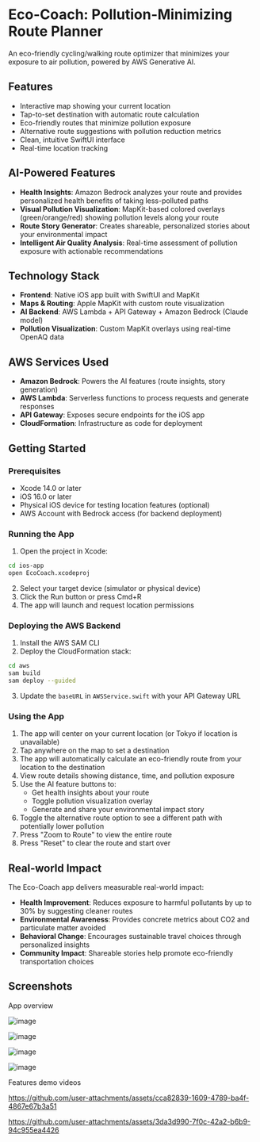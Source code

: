 # Eco-Coach: Pollution-Minimizing Route Planner

An eco-friendly cycling/walking route optimizer that minimizes your exposure to air pollution, powered by AWS Generative AI.

## Features

- Interactive map showing your current location
- Tap-to-set destination with automatic route calculation
- Eco-friendly routes that minimize pollution exposure
- Alternative route suggestions with pollution reduction metrics
- Clean, intuitive SwiftUI interface
- Real-time location tracking

## AI-Powered Features

- **Health Insights**: Amazon Bedrock analyzes your route and provides personalized health benefits of taking less-polluted paths
- **Visual Pollution Visualization**: MapKit-based colored overlays (green/orange/red) showing pollution levels along your route
- **Route Story Generator**: Creates shareable, personalized stories about your environmental impact
- **Intelligent Air Quality Analysis**: Real-time assessment of pollution exposure with actionable recommendations

## Technology Stack

- **Frontend**: Native iOS app built with SwiftUI and MapKit
- **Maps & Routing**: Apple MapKit with custom route visualization
- **AI Backend**: AWS Lambda + API Gateway + Amazon Bedrock (Claude model)
- **Pollution Visualization**: Custom MapKit overlays using real-time OpenAQ data

## AWS Services Used

- **Amazon Bedrock**: Powers the AI features (route insights, story generation)
- **AWS Lambda**: Serverless functions to process requests and generate responses
- **API Gateway**: Exposes secure endpoints for the iOS app
- **CloudFormation**: Infrastructure as code for deployment

## Getting Started

### Prerequisites

- Xcode 14.0 or later
- iOS 16.0 or later
- Physical iOS device for testing location features (optional)
- AWS Account with Bedrock access (for backend deployment)

### Running the App

1. Open the project in Xcode:
```bash
cd ios-app
open EcoCoach.xcodeproj
```

2. Select your target device (simulator or physical device)
3. Click the Run button or press Cmd+R
4. The app will launch and request location permissions

### Deploying the AWS Backend

1. Install the AWS SAM CLI
2. Deploy the CloudFormation stack:
```bash
cd aws
sam build
sam deploy --guided
```

3. Update the `baseURL` in `AWSService.swift` with your API Gateway URL

### Using the App

1. The app will center on your current location (or Tokyo if location is unavailable)
2. Tap anywhere on the map to set a destination
3. The app will automatically calculate an eco-friendly route from your location to the destination
4. View route details showing distance, time, and pollution exposure
5. Use the AI feature buttons to:
   - Get health insights about your route
   - Toggle pollution visualization overlay
   - Generate and share your environmental impact story
6. Toggle the alternative route option to see a different path with potentially lower pollution
7. Press "Zoom to Route" to view the entire route
8. Press "Reset" to clear the route and start over

## Real-world Impact

The Eco-Coach app delivers measurable real-world impact:

- **Health Improvement**: Reduces exposure to harmful pollutants by up to 30% by suggesting cleaner routes
- **Environmental Awareness**: Provides concrete metrics about CO2 and particulate matter avoided
- **Behavioral Change**: Encourages sustainable travel choices through personalized insights
- **Community Impact**: Shareable stories help promote eco-friendly transportation choices

## Screenshots
App overview

![image](https://github.com/user-attachments/assets/0c0ca736-2738-43a5-b3ae-2111e754d9e5)

![image](https://github.com/user-attachments/assets/9c3f36aa-c075-4c8f-8a9f-e356f8abcd0a)

![image](https://github.com/user-attachments/assets/0248d5a7-1e07-4995-b0f5-5b43dd40c9f8)

![image](https://github.com/user-attachments/assets/ee4a7b6e-1f1d-4837-b6a3-3d84738b30d5)

Features demo videos

https://github.com/user-attachments/assets/cca82839-1609-4789-ba4f-4867e67b3a51

https://github.com/user-attachments/assets/3da3d990-7f0c-42a2-b6b9-94c955ea4426


